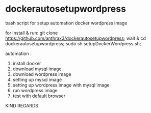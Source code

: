 # dockerautosetupwordpress
bash script for setup automation docker wordpress image

for install & run:
git clone https://github.com/anthrax3/dockerautosetupwordpress; wait & cd dockerautosetupwordpress; sudo sh setupDockerWordpress.sh;



automation :
1. install docker
2. download mysql image
3. download wordpress image
4. setting up mysql image
5. setting up wordpress image with mysql image
6. run wordpress image
7. test with default browser

KIND REGARDS

